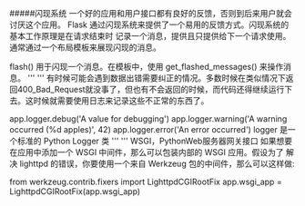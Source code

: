 #####闪现系统
一个好的应用和用户接口都有良好的反馈，否则到后来用户就会讨厌这个应用。 Flask 通过闪现系统来提供了一个易用的反馈方式。闪现系统的基本工作原理是在请求结束时 记录一个消息，提供且只提供给下一个请求使用。通常通过一个布局模板来展现闪现的消息。

flash() 用于闪现一个消息。在模板中，使用 get_flashed_messages() 来操作消息。
'''
'''
有时候可能会遇到数据出错需要纠正的情况。多数时候在类似情况下返回400_Bad_Request就没事了，但也有不会返回的时候，而代码还得继续运行下去。这时候就需要使用日志来记录这些不正常的东西了。

app.logger.debug('A value for debugging')
app.logger.warning('A warning occurred (%d apples)', 42)
app.logger.error('An error occurred')
logger 是一个标准的 Python Logger 类
'''
'''
WSGI，PythonWeb服务器网关接口
如果想要在应用中添加一个 WSGI 中间件，那么可以包装内部的 WSGI 应用。假设为了 解决 lighttpd 的错误，你要使用一个来自 Werkzeug 包的中间件，那么可以这样做:

from werkzeug.contrib.fixers import LighttpdCGIRootFix
app.wsgi_app = LighttpdCGIRootFix(app.wsgi_app)